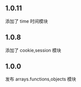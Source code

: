 ## 1.0.11

添加了 time 时间模块

## 1.0.8

添加了 cookie,session 模块

## 1.0.0

发布 arrays.functions,objects 模块
